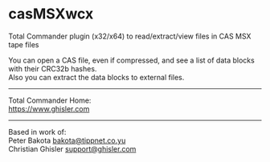 # casMSXwcx

Total Commander plugin (x32/x64) to read/extract/view files in CAS MSX tape files

You can open a CAS file, even if compressed, and see a list of data blocks with their CRC32b hashes.  
Also you can extract the data blocks to external files.

- - -

Total Commander Home:  
https://www.ghisler.com

- - -

Based in work of:  
Peter Bakota <bakota@tippnet.co.yu>  
Christian Ghisler <support@ghisler.com>  
